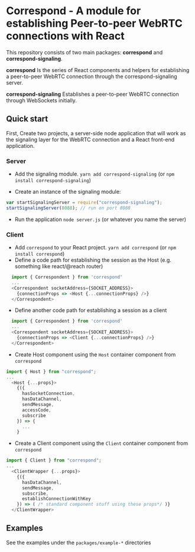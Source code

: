 # Correspond - A module for establishing Peer-to-peer WebRTC connections with React

This repository consists of two main packages: **correspond** and **correspond-signaling**.

**correspond** Is the series of React components and helpers for establishing a peer-to-peer WebRTC connection through the correspond-signaling server.

**correspond-signaling** Establishes a peer-to-peer WebRTC connection through WebSockets initially.

## Quick start

First, Create two projects, a server-side node application that will work as the signaling layer for the WebRTC connection and a React front-end application.

### Server

- Add the signaling module. `yarn add correspond-signaling` (or `npm install correspond-signaling`)

- Create an instance of the signaling module:

```javascript
var startSignalingServer = require("correspond-signaling");
startSignalingServer(8088); // run on port 8088
```

- Run the application `node server.js` (or whatever you name the server)

### Client

- Add `correspond` to your React project. `yarn add correspond` (or `npm install correspond`)
- Define a code path for establishing the session as the Host (e.g. something like react/@reach router)

```javascript
  import { Correspondent } from 'correspond'
  ...
  <Correspondent socketAddress={SOCKET_ADDRESS}>
    {connectionProps => <Host {...connectionProps} />}
  </Correspondent>
```

- Define another code path for establishing a session as a client

```javascript
  import { Correspondent } from 'correspond'
  ...
  <Correspondent socketAddress={SOCKET_ADDRESS}>
    {connectionProps => <Client {...connectionProps} />}
  </Correspondent>
```

- Create Host component using the `Host` container component from `correspond`

```javascript
import { Host } from "correspond";
...
  <Host {...props}>
    {({
      hasSocketConnection,
      hasDataChannel,
      sendMessage,
      accessCode,
      subscribe
    }) => {
      ...
    }
```

- Create a Client component using the `Client` container component from `correspond`

```javascript
import { Client } from "correspond";
...
  <ClientWrapper {...props}>
    {({
      hasDataChannel,
      sendMessage,
      subscribe,
      establishConnectionWithKey
    }) => ( /* standard component stuff using these props*/ )}
  </ClientWrapper>
```

## Examples

See the examples under the `packages/example-*` directories
